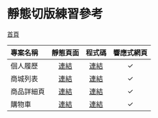 # 靜態切版練習參考

[首頁](https://weixuan-tiab.github.io/TIAB_project/)

| 專案名稱 | 靜態頁面 | 程式碼 | 響應式網頁 |
| :-- | :--: | :--: | :--: |
| 個人履歷 | [連結](https://weixuan-tiab.github.io/TIAB_project/my_resume/) | [連結](./docs/my_resume/) | ✓ |
| 商城列表 | [連結](https://weixuan-tiab.github.io/TIAB_project/pet-product/product/) | [連結](./docs/pet-product/product/) | ✓ |
| 商品詳細頁 | [連結](https://weixuan-tiab.github.io/TIAB_project/pet-product/product/info/) | [連結](./docs/pet-product/product/info/) | ✓ |
| 購物車 | [連結](https://weixuan-tiab.github.io/TIAB_project/pet-cart/) | [連結](./docs/pet-cart/) | ✓ |

